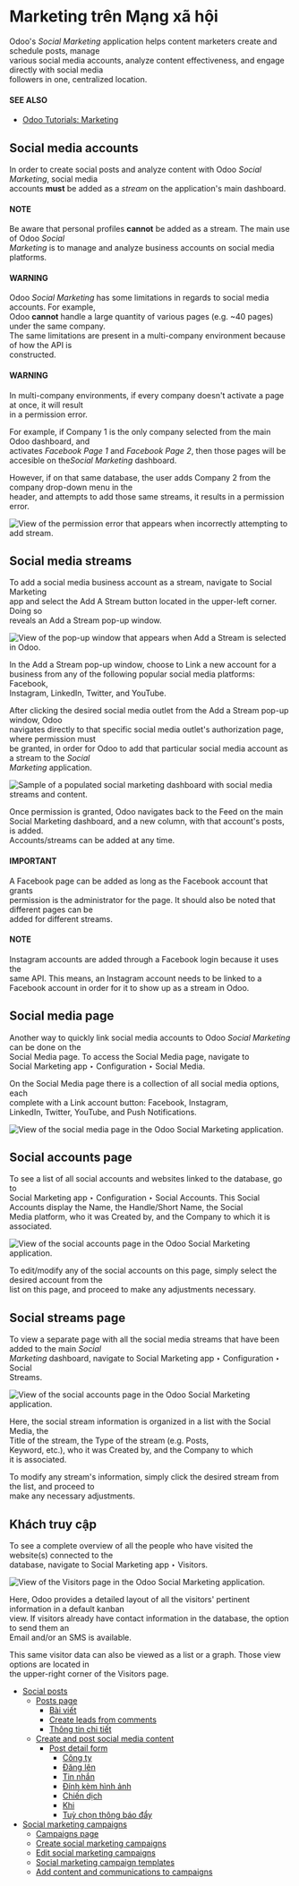# Marketing trên Mạng xã hội

Odoo's _Social Marketing_ application helps content marketers create and schedule posts, manage\
various social media accounts, analyze content effectiveness, and engage directly with social media\
followers in one, centralized location.

#### SEE ALSO

* [Odoo Tutorials: Marketing](https://www.odoo.com/slides/marketing-27)

## Social media accounts

In order to create social posts and analyze content with Odoo _Social Marketing_, social media\
accounts **must** be added as a _stream_ on the application's main dashboard.

#### NOTE

Be aware that personal profiles **cannot** be added as a stream. The main use of Odoo _Social_\
_Marketing_ is to manage and analyze business accounts on social media platforms.

#### WARNING

Odoo _Social Marketing_ has some limitations in regards to social media accounts. For example,\
Odoo **cannot** handle a large quantity of various pages (e.g. \~40 pages) under the same company.\
The same limitations are present in a multi-company environment because of how the API is\
constructed.

#### WARNING

In multi-company environments, if every company doesn't activate a page at once, it will result\
in a permission error.

For example, if Company 1 is the only company selected from the main Odoo dashboard, and\
activates _Facebook Page 1_ and _Facebook Page 2_, then those pages will be accesible on th&#x65;_&#x53;ocial Marketing_ dashboard.

However, if on that same database, the user adds Company 2 from the company drop-down menu in the\
header, and attempts to add those same streams, it results in a permission error.

![View of the permission error that appears when incorrectly attempting to add stream.](../../_images/permission-error.png)

## Social media streams

To add a social media business account as a stream, navigate to Social Marketing\
app and select the Add A Stream button located in the upper-left corner. Doing so\
reveals an Add a Stream pop-up window.

![View of the pop-up window that appears when Add a Stream is selected in Odoo.](../../_images/add-stream-social-popup.png)

In the Add a Stream pop-up window, choose to Link a new account for a\
business from any of the following popular social media platforms: Facebook,\
Instagram, LinkedIn, Twitter, and YouTube.

After clicking the desired social media outlet from the Add a Stream pop-up window, Odoo\
navigates directly to that specific social media outlet's authorization page, where permission must\
be granted, in order for Odoo to add that particular social media account as a stream to the _Social_\
_Marketing_ application.

![Sample of a populated social marketing dashboard with social media streams and content.](../../_images/social-marketing-dashboard.png)

Once permission is granted, Odoo navigates back to the Feed on the main\
Social Marketing dashboard, and a new column, with that account's posts, is added.\
Accounts/streams can be added at any time.

#### IMPORTANT

A Facebook page can be added as long as the Facebook account that grants\
permission is the administrator for the page. It should also be noted that different pages can be\
added for different streams.

#### NOTE

Instagram accounts are added through a Facebook login because it uses the\
same API. This means, an Instagram account needs to be linked to a\
Facebook account in order for it to show up as a stream in Odoo.

## Social media page

Another way to quickly link social media accounts to Odoo _Social Marketing_ can be done on the\
Social Media page. To access the Social Media page, navigate to\
Social Marketing app ‣ Configuration ‣ Social Media.

On the Social Media page there is a collection of all social media options, each\
complete with a Link account button: Facebook, Instagram,\
LinkedIn, Twitter, YouTube, and Push Notifications.

![View of the social media page in the Odoo Social Marketing application.](../../_images/social-media-page.png)

## Social accounts page

To see a list of all social accounts and websites linked to the database, go to\
Social Marketing app ‣ Configuration ‣ Social Accounts. This Social\
Accounts display the Name, the Handle/Short Name, the Social\
Media platform, who it was Created by, and the Company to which it is\
associated.

![View of the social accounts page in the Odoo Social Marketing application.](../../_images/social-accounts-page.png)

To edit/modify any of the social accounts on this page, simply select the desired account from the\
list on this page, and proceed to make any adjustments necessary.

## Social streams page

To view a separate page with all the social media streams that have been added to the main _Social_\
_Marketing_ dashboard, navigate to Social Marketing app ‣ Configuration ‣ Social\
Streams.

![View of the social accounts page in the Odoo Social Marketing application.](../../_images/social-streams-page.png)

Here, the social stream information is organized in a list with the Social Media, the\
Title of the stream, the Type of the stream (e.g. Posts,\
Keyword, etc.), who it was Created by, and the Company to which\
it is associated.

To modify any stream's information, simply click the desired stream from the list, and proceed to\
make any necessary adjustments.

## Khách truy cập

To see a complete overview of all the people who have visited the website(s) connected to the\
database, navigate to Social Marketing app ‣ Visitors.

![View of the Visitors page in the Odoo Social Marketing application.](../../_images/visitors1.png)

Here, Odoo provides a detailed layout of all the visitors' pertinent information in a default kanban\
view. If visitors already have contact information in the database, the option to send them an\
Email and/or an SMS is available.

This same visitor data can also be viewed as a list or a graph. Those view options are located in\
the upper-right corner of the Visitors page.

* [Social posts](social_marketing/social_posts.md)
  * [Posts page](social_marketing/social_posts.md#posts-page)
    * [Bài viết](social_marketing/social_posts.md#posts)
    * [Create leads from comments](social_marketing/social_posts.md#create-leads-from-comments)
    * [Thông tin chi tiết](social_marketing/social_posts.md#insights)
  * [Create and post social media content](social_marketing/social_posts.md#create-and-post-social-media-content)
    * [Post detail form](social_marketing/social_posts.md#post-detail-form)
      * [Công ty](social_marketing/social_posts.md#company)
      * [Đăng lên](social_marketing/social_posts.md#post-on)
      * [Tin nhắn](social_marketing/social_posts.md#message)
      * [Đính kèm hình ảnh](social_marketing/social_posts.md#attach-images)
      * [Chiến dịch](social_marketing/social_posts.md#campaign)
      * [Khi](social_marketing/social_posts.md#when)
      * [Tuỳ chọn thông báo đẩy](social_marketing/social_posts.md#push-notification-options)
* [Social marketing campaigns](social_marketing/social_campaigns.md)
  * [Campaigns page](social_marketing/social_campaigns.md#campaigns-page)
  * [Create social marketing campaigns](social_marketing/social_campaigns.md#create-social-marketing-campaigns)
  * [Edit social marketing campaigns](social_marketing/social_campaigns.md#edit-social-marketing-campaigns)
  * [Social marketing campaign templates](social_marketing/social_campaigns.md#social-marketing-campaign-templates)
  * [Add content and communications to campaigns](social_marketing/social_campaigns.md#add-content-and-communications-to-campaigns)
